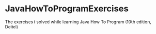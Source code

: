 # JavaHowToProgramExercises
The exercises i solved while learning Java How To Program (10th edition, Deitel) 
